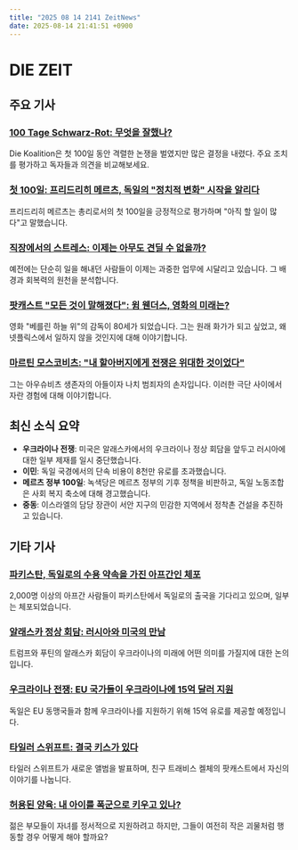 ```yaml
---
title: "2025 08 14 2141 ZeitNews"
date: 2025-08-14 21:41:51 +0900
---
```


# DIE ZEIT 
## 주요 기사 
### [100 Tage Schwarz-Rot: 무엇을 잘했나?](https://www.zeit.de/politik/deutschland/2025-08/schwarz-rote-koalition-100-tage-bundesregierung-friedrich-merz-bilanz) 
Die Koalition은 첫 100일 동안 격렬한 논쟁을 벌였지만 많은 결정을 내렸다. 주요 조치를 평가하고 독자들과 의견을 비교해보세요. 
### [첫 100일: 프리드리히 메르츠, 독일의 "정치적 변화" 시작을 알리다](https://www.zeit.de/politik/deutschland/2025-08/100-tage-amt-bundeskanzler-friedrich-merz) 
프리드리히 메르츠는 총리로서의 첫 100일을 긍정적으로 평가하며 "아직 할 일이 많다"고 말했습니다. 
### [직장에서의 스트레스: 이제는 아무도 견딜 수 없을까?](https://www.zeit.de/arbeit/2025-07/belastbarkeit-job-arbeit-resilienz-stress) 
예전에는 단순히 일을 해내던 사람들이 이제는 과중한 업무에 시달리고 있습니다. 그 배경과 회복력의 원천을 분석합니다. 
### [팟캐스트 "모든 것이 말해졌다": 윔 웬더스, 영화의 미래는?](https://www.zeit.de/kultur/film/2025-08/wim-wenders-interviewpodcast-alles-gesagt) 
영화 "베를린 하늘 위"의 감독이 80세가 되었습니다. 그는 원래 화가가 되고 싶었고, 왜 넷플릭스에서 일하지 않을 것인지에 대해 이야기합니다. 
### [마르틴 모스코비츠: "내 할아버지에게 전쟁은 위대한 것이었다"](https://www.zeit.de/zeit-magazin/2025/35/martin-moszkowicz-familie-leben-nationalsozialismus-argentinien) 
그는 아우슈비츠 생존자의 아들이자 나치 범죄자의 손자입니다. 이러한 극단 사이에서 자란 경험에 대해 이야기합니다. 

## 최신 소식 요약 
- **우크라이나 전쟁**: 미국은 알래스카에서의 우크라이나 정상 회담을 앞두고 러시아에 대한 일부 제재를 일시 중단했습니다. 
- **이민**: 독일 국경에서의 단속 비용이 8천만 유로를 초과했습니다. 
- **메르츠 정부 100일**: 녹색당은 메르츠 정부의 기후 정책을 비판하고, 독일 노동조합은 사회 복지 축소에 대해 경고했습니다. 
- **중동**: 이스라엘의 담당 장관이 서안 지구의 민감한 지역에서 정착촌 건설을 추진하고 있습니다. 

## 기타 기사 
### [파키스탄, 독일로의 수용 약속을 가진 아프간인 체포](https://www.zeit.de/politik/2025-08/migration-afghanistan-pakistan-festnahme) 
2,000명 이상의 아프간 사람들이 파키스탄에서 독일로의 출국을 기다리고 있으며, 일부는 체포되었습니다. 
### [알래스카 정상 회담: 러시아와 미국의 만남](https://www.zeit.de/2025/35/alaska-gipfel-wladimir-putin-donald-trump-ukraine-gebiete) 
트럼프와 푸틴의 알래스카 회담이 우크라이나의 미래에 어떤 의미를 가질지에 대한 논의입니다. 
### [우크라이나 전쟁: EU 국가들이 우크라이나에 15억 달러 지원](https://www.zeit.de/politik/ausland/2025-08/krieg-ukraine-unterstuetzung-eu-us-waffen) 
독일은 EU 동맹국들과 함께 우크라이나를 지원하기 위해 15억 유로를 제공할 예정입니다. 
### [타일러 스위프트: 결국 키스가 있다](https://www.zeit.de/kultur/musik/2025-08/taylor-swift-the-life-of-a-showgirl-album-travis-kelce) 
타일러 스위프트가 새로운 앨범을 발표하며, 친구 트래비스 켈체의 팟캐스트에서 자신의 이야기를 나눕니다. 
### [허용된 양육: 내 아이를 폭군으로 키우고 있나?](https://www.zeit.de/familie/2025-08/permissive-erziehung-kinder-eltern-emotionen) 
젊은 부모들이 자녀를 정서적으로 지원하려고 하지만, 그들이 여전히 작은 괴물처럼 행동할 경우 어떻게 해야 할까요?